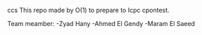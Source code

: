 ccs    This repo made by O(1) to prepare to Icpc cpontest.

Team meamber:
-Zyad Hany
-Ahmed El Gendy
-Maram El Saeed
